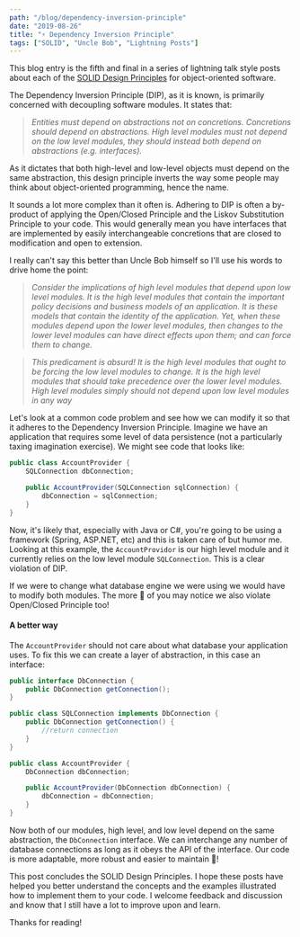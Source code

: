 ```yaml
---
path: "/blog/dependency-inversion-principle"
date: "2019-08-26"
title: "⚡ Dependency Inversion Principle"
tags: ["SOLID", "Uncle Bob", "Lightning Posts"]
---
```


This blog entry is the fifth and final in a series of lightning talk style posts about each of the [SOLID Design Principles](https://en.wikipedia.org/wiki/SOLID) for object-oriented software.

The Dependency Inversion Principle (DIP), as it is known, is primarily concerned with decoupling software modules. It states that:

> _Entities must depend on abstractions not on concretions. Concretions should depend on abstractions. High level modules must not depend on the low level modules, they should instead both depend on abstractions (e.g. interfaces)._

As it dictates that both high-level and low-level objects must depend on the same abstraction, this design principle inverts the way some people may think about object-oriented programming, hence the name. 

It sounds a lot more complex than it often is. Adhering to DIP is often a by-product of applying the Open/Closed Principle and the Liskov Substitution Principle to your code. This would generally mean you have interfaces that are implemented by easily interchangeable concretions that are closed to modification and open to extension. 

I really can't say this better than Uncle Bob himself so I'll use his words to drive home the point:

> _Consider the implications of high level modules that depend upon low level modules.
It is the high level modules that contain the important policy decisions and business models of an application. It is these models that contain the identity of the application. Yet,
when these modules depend upon the lower level modules, then changes to the lower level
modules can have direct effects upon them; and can force them to change._

> _This predicament is absurd! It is the high level modules that ought to be forcing the
low level modules to change. It is the high level modules that should take precedence over
the lower level modules. High level modules simply should not depend upon low level
modules in any way_

Let's look at a common code problem and see how we can modify it so that it adheres to the Dependency Inversion Principle. Imagine we have an application that requires some level of data persistence (not a particularly taxing imagination exercise). We might see code that looks like:

```java
public class AccountProvider {
    SQLConnection dbConnection;

    public AccountProvider(SQLConnection sqlConnection) {
        dbConnection = sqlConnection;
    }
}
```

Now, it's likely that, especially with Java or C#, you're going to be using a framework (Spring, ASP.NET, etc) and this is taken care of but humor me. Looking at this example, the `AccountProvidor` is our high level module and it currently relies on the low level module `SQLConnection`. This is a clear violation of DIP. 

If we were to change what database engine we were using we would have to modify both modules. The more 👀 of you may notice we also violate Open/Closed Principle too!

#### A better way

The `AccountProvider` should not care about what database your application uses. To fix this we can create a layer of abstraction, in this case an interface:

```java
public interface DbConnection {
    public DbConnection getConnection();
}
```

```java
public class SQLConnection implements DbConnection {
    public DbConnection getConnection() {
        //return connection 
    }
}
```

```java
public class AccountProvider {
    DbConnection dbConnection;

    public AccountProvider(DbConnection dbConnection) {
        dbConnection = dbConnection;
    }
}
```

Now both of our modules, high level, and low level depend on the same abstraction, the `DbConnection` interface. We can interchange any number of database connections as long as it obeys the API of the interface. Our code is more adaptable, more robust and easier to maintain 🎉!

This post concludes the SOLID Design Principles. I hope these posts have helped you better understand the concepts and the examples illustrated how to implement them to your code. I welcome feedback and discussion and know that I still have a lot to improve upon and learn. 

Thanks for reading!